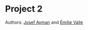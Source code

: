 # Project 2
Authors: [Josef Ayman](https://github.uio.no/josefam) and [Émilie Valle](https://github.uio.no/emilival)

